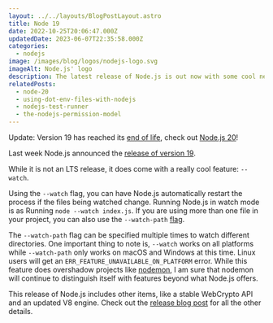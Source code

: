 ```yaml
---
layout: ../../layouts/BlogPostLayout.astro
title: Node 19
date: 2022-10-25T20:06:47.000Z
updatedDate: 2023-06-07T22:35:58.000Z
categories:
  - nodejs
image: /images/blog/logos/nodejs-logo.svg
imageAlt: Node.js' logo
description: The latest release of Node.js is out now with some cool new features.
relatedPosts:
  - node-20
  - using-dot-env-files-with-nodejs
  - nodejs-test-runner
  - the-nodejs-permission-model
---
```


Update: Version 19 has reached its [end of life](https://github.com/nodejs/Release?#end-of-life-releases), check out [Node.js 20](../node-20/)!

Last week Node.js announced the [release of version 19](https://nodejs.org/en/blog/announcements/v19-release-announce).

While it is not an LTS release, it does come with a really cool feature: `--watch`.

Using the `--watch` flag, you can have Node.js automatically restart the process
if the files being watched change. Running Node.js in watch mode is as Running
`node --watch index.js`. If you are using more than one file in your project,
you can also use the `--watch-path` [flag](https://github.com/nodejs/node/blob/main/doc/api/cli.md#--watch-path).

The `--watch-path` flag can be specified multiple times to watch different directories.
One important thing to note is, `--watch` works on all platforms while `--watch-path` only
works on macOS and Windows at this time. Linux users will get an `ERR_FEATURE_UNAVAILABLE_ON_PLATFORM`
error. While this feature does overshadow projects like [nodemon](https://nodemon.io/),
I am sure that nodemon will continue to distinguish itself with features beyond
what Node.js offers.

This release of Node.js includes other items, like
a stable WebCrypto API and an updated V8 engine. Check out the
[release blog post](https://nodejs.org/en/blog/announcements/v19-release-announce/)
for all the other details.
